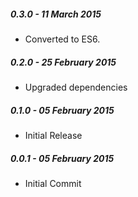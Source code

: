 ##### 0.3.0 - 11 March 2015

- Converted to ES6.

##### 0.2.0 - 25 February 2015

- Upgraded dependencies

##### 0.1.0 - 05 February 2015

- Initial Release

##### 0.0.1 - 05 February 2015

- Initial Commit
